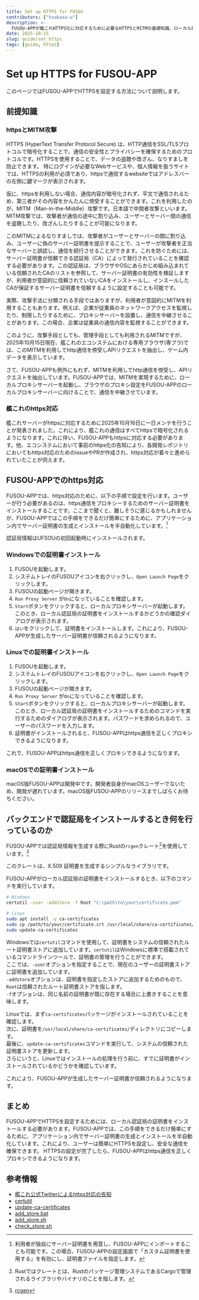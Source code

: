 ```yaml
---
title: Set up HTTPS for FUSOU
contributors: ["tsukasa-u"]
description: >-
  FUSOU-APPが艦これHTTPS化に対応するために必要なHTTPSとMITMの基礎知識、ローカル認証局の扱い、Windows・Linuxでの証明書インストール方法、バックエンドで実行される処理を包括的に解説するガイド
date: 2025-10-15
slug: guide/set_https
tags: [guide, https]
---
```


# Set up HTTPS for FUSOU-APP

このページではFUSOU-APPでHTTPSを設定する方法について説明します。

## 前提知識

### httpsとMITM攻撃

HTTPS (HyperText Transfer Protocol Secure) は、HTTP通信をSSL/TLSプロトコルで暗号化することで、通信の安全性とプライバシーを確保するためのプロトコルです。HTTPSを使用することで、データの盗聴や改ざん、なりすましを防止できます。
特にログインが必要なWebサービスや、個人情報を扱うサイトでは、HTTPSの利用が必須であり、httpsで通信するwebsiteではアドレスバーの左側に鍵マークが表示されます。

仮に、httpsを利用しない場合、通信内容が暗号化されず、平文で通信されるため、第三者がその内容をかんたんに傍受することができます。これを利用したのが、MITM（Man-in-the-Middle）攻撃です。日本語で中間者攻撃といいます。MITM攻撃では、攻撃者が通信の途中に割り込み、ユーザーとサーバー間の通信を盗聴したり、改ざんしたりすることが可能になります。

このMITMによるなりすましでは、攻撃者がユーザーとサーバーの間に割り込み、ユーザーに偽のサーバー証明書を提示することで、ユーザーが攻撃者を正当なサーバーと誤認し、通信を続行させることができます。これを防ぐためには、サーバー証明書が信頼できる認証局（CA）によって発行されていることを確認する必要があります。この認証局は、ブラウザやOSにあらかじめ組み込まれている信頼されたCAのリストを参照して、サーバー証明書の有効性を検証しますが、利用者が意図的に信頼されていないCAをインストールし、インスールしたCAが保証するサーバー証明書を信頼するように設定することも可能です。

実際、攻撃手法に分類される手段ではありますが、利用者が意図的にMITMを利用することもあります。例えば、企業が従業員のネットワークアクセスを監視したり、制限したりするために、プロキシサーバーを設置し、通信を中継させることがあります。この場合、企業は従業員の通信内容を監視することができます。

このように、攻撃手段としても、管理手段としても利用されるMITMですが、2025年10月15日現在、艦これのエコシステムにおける専用ブラウザ(専ブラ)では、このMITMを利用してhttp通信を傍受しAPIリクエストを抽出し、ゲーム内データを表示しています。

さて、FUSOU-APPも例外にもれず、MITMを利用してhttp通信を傍受し、APIリクエストを抽出しています。FUSOU-APPでは、MITMを実現するために、ローカルプロキシサーバーを起動し、ブラウザのプロキシ設定をFUSOU-APPのローカルプロキシサーバーに向けることで、通信を中継させています。

### 艦これのhttps対応

艦これサーバーがhttpsに対応するために2025年10月16日に一日メンテを行うことが発表されました。これにより、艦これの通信はすべてhttpsで暗号化されるようになります。これに伴い、FUSOU-APPもhttpsに対応する必要があります。他、エコシステムにおいて事前のhttps化の告知により、各開発レポジトリにおいてもhttps対応のためのissueやPRが作成され、https対応が着々と進められていたことが伺えます。

## FUSOU-APPでのhttps対応

FUSOU-APPでは、https対応のために、以下の手順で設定を行います。ユーザーが行う必要があるのは、https通信をプロキシーするためのサーバー証明書をインストールすることです。ここまで聞くと、難しそうに感じるかもしれませんが、FUSOU-APPではこの手順をできるだけ簡単にするために、アプリケーション内でサーバー証明書の生成とインストールを半自動化しています。[^1]

[^1]: 利用者が独自にサーバー証明書を用意し、FUSOU-APPにインポートすることも可能です。この場合、FUSOU-APPの設定画面で「カスタム証明書を使用する」を有効にし、証明書ファイルを指定します。

認証局情報はUFSOUの初回起動時にインストールされます。

### Windowsでの証明書インストール

1. FUSOUを起動します。
2. システムトレイのFUSOUアイコンを右クリックし、`Open Launch Page`をクリックします。
3. FUSOUの起動ページが開きます。
4. `Run Proxy Server` が`On`になっていることを確認します。
5. `Start`ボタンをクリックすると、ローカルプロキシサーバーが起動します。このとき、ローカル認証局の証明書をインストールするかどうかの確認ダイアログが表示されます。
6. `はい`をクリックして、証明書をインストールします。これにより、FUSOU-APPが生成したサーバー証明書が信頼されるようになります。

### Linuxでの証明書インストール

1. FUSOUを起動します。
2. システムトレイのFUSOUアイコンを右クリックし、`Open Launch Page`をクリックします。
3. FUSOUの起動ページが開きます。
4. `Run Proxy Server` が`On`になっていることを確認します。
5. `Start`ボタンをクリックすると、ローカルプロキシサーバーが起動します。このとき、ローカル認証局の証明書をインストールするためのコマンドを実行するためのダイアログが表示されます。パスワードを求められるので、ユーザーのパスワードを入力します。
6. 証明書がインストールされると、FUSOU-APPはhttps通信を正しくプロキシできるようになります。

これで、FUSOU-APPはhttps通信を正しくプロキシできるようになります。

### macOSでの証明書インストール

macOS版FUSOU-APPは開発中です。開発者自身がmacOSユーザーでないため、開発が遅れています。macOS版FUSOU-APPのリリースまでしばらくお待ちください。

## バックエンドで認証局をインストールするとき何を行っているのか

FUSOU-APPでは認証局情報を生成する際にRustの`rcgen`クレート[^2]を使用しています。[^3]

[^2]: Rustではクレートとは、Rustのパッケージ管理システムであるCargoで管理されるライブラリやバイナリのことを指します。

[^3]: [rcgen](https://crates.io/crates/rcgen)

このクレートは、X.509 証明書を生成するシンプルなライブラリです。

FUSOU-APPがローカル認証局の証明書をインストールするとき、以下のコマンドを実行しています。

```bash
# Windows
certutil -user -addstore -f Root "C:\path\to\your\certificate.pem"

# Linux
sudo apt install -y ca-certificates
sudo cp /path/to/your/certificate.crt /usr/local/share/ca-certificates/
sudo update-ca-certificates
```

Windowsでは`certutil`コマンドを使用して、証明書をシステムの信頼されたルート証明書ストアに追加しています。`certutil`はWindowsに標準で搭載されているコマンドラインツールで、証明書の管理を行うことができます。\
ここでは、`-user`オプションを指定することで、現在のユーザーの証明書ストアに証明書を追加しています。\
`-addstore`オプションは、証明書を指定したストアに追加するためのもので、`Root`は信頼されたルート証明書ストアを指します。\
`-f`オプションは、同じ名前の証明書が既に存在する場合に上書きすることを意味します。

Linuxでは、まず`ca-certificates`パッケージがインストールされていることを確認します。\
次に、証明書を`/usr/local/share/ca-certificates/`ディレクトリにコピーします。\
最後に、`update-ca-certificates`コマンドを実行して、システムの信頼された証明書ストアを更新します。\
さらにいうと、Linuxではインストールの処理を行う前に、すでに証明書がインストールされているかどうかを確認しています。

これにより、FUSOU-APPが生成したサーバー証明書が信頼されるようになります。

## まとめ

FUSOU-APPでHTTPSを設定するためには、ローカル認証局の証明書をインストールする必要があります。FUSOU-APPでは、この手順をできるだけ簡単にするために、アプリケーション内でサーバー証明書の生成とインストールを半自動化しています。これにより、ユーザーは簡単にHTTPSを設定し、安全な通信を確保できます。
HTTPSの設定が完了したら、FUSOU-APPはhttps通信を正しくプロキシできるようになります。

## 参考情報

- [艦これ公式Twitterによるhttps対応の告知](https://x.com/KanColle_STAFF/status/1976872441613107360)
- [certutil](https://learn.microsoft.com/ja-jp/windows-server/administration/windows-commands/certutil)
- [update-ca-certificates](https://manpages.debian.org/buster/ca-certificates/update-ca-certificates.8.en.html)
- [add_store.bat](https://github.com/tsukasa-u/FUSOU/blob/fusou-v0.3.2/packages/FUSOU-PROXY/proxy-https/cmd/add_store.bat)
- [add_store.sh](https://github.com/tsukasa-u/FUSOU/blob/fusou-v0.3.2/packages/FUSOU-PROXY/proxy-https/cmd/add_store.sh)
- [check_store.sh](https://github.com/tsukasa-u/FUSOU/blob/fusou-v0.3.2/packages/FUSOU-PROXY/proxy-https/cmd/check_ca.sh)
